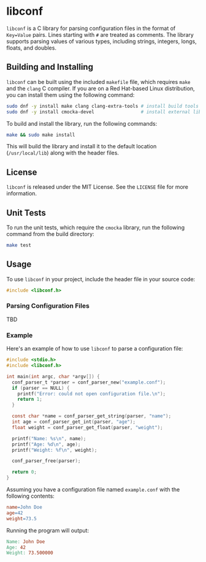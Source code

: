 # libconf

`libconf` is a C library for parsing configuration files in the format of `Key=Value` pairs. Lines starting with `#` are treated as comments. The library supports parsing values of various types, including strings, integers, longs, floats, and doubles.

## Building and Installing

`libconf` can be built using the included `makefile` file, which requires `make` and the `clang` C compiler. If you are on a Red Hat-based Linux distribution, you can install them using the following command:

```bash
sudo dnf -y install make clang clang-extra-tools # install build tools
sudo dnf -y install cmocka-devel                 # install external libraries
```

To build and install the library, run the following commands:

```bash
make && sudo make install 
```

This will build the library and install it to the default location (`/usr/local/lib`) along with the header files.

## License

`libconf` is released under the MIT License. See the `LICENSE` file for more information.

## Unit Tests

To run the unit tests, which require the `cmocka` library, run the following command from the build directory:

```bash
make test
```

## Usage

To use `libconf` in your project, include the header file in your source code:

```c
#include <libconf.h>
```

### Parsing Configuration Files

TBD 

### Example 

Here's an example of how to use `libconf` to parse a configuration file:

```c
#include <stdio.h>
#include <libconf.h>

int main(int argc, char *argv[]) {
  conf_parser_t *parser = conf_parser_new("example.conf");
  if (parser == NULL) {
    printf("Error: could not open configuration file.\n");
    return 1;
  }

  const char *name = conf_parser_get_string(parser, "name");
  int age = conf_parser_get_int(parser, "age");
  float weight = conf_parser_get_float(parser, "weight");

  printf("Name: %s\n", name);
  printf("Age: %d\n", age);
  printf("Weight: %f\n", weight);

  conf_parser_free(parser);

  return 0;
}
```

Assuming you have a configuration file named `example.conf` with the following contents:

```makefile
name=John Doe
age=42
weight=73.5
```

Running the program will output:

```makefile
Name: John Doe
Age: 42
Weight: 73.500000
```